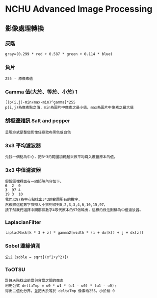 # NCHU Advanced Image Processing

## 影像處理轉換

### 灰階

```
gray=(0.299 * red + 0.587 * green + 0.114 * blue)
```

### 負片

```
255 - 原像素值
```

### Gamma 值(大於、等於、小於) 1

```
[(p(i,j)-min/max-min)^gamma]*255
p(i,j)為像素點之值，min為圖片中像素之最小值，max為圖片中像素之最大值
```

### 胡椒鹽雜訊 Salt and pepper

```
呈現方式是整個影像任意散布黑色或白色
```

### 3x3 平均濾波器

```
先找一個點為中心，把3*3的範圍加總起來做平均寫入覆蓋原本的值。
```

### 3x3 中值濾波器

```
假設圖檔裡面有一組矩陣內容如下，
6  2  0
3  97 4
19 3  10
我們以97為中心點找出3*3的範圍所有的數字，
然後將這組數字依照大小排列得到0,2,3,3,4,6,10,15,97，
接下然我們選擇中間那個數字4取代原本的97做輸出，這樣的做法則稱為中值濾波器。
```

### LaplacianFilter

```
laplacMask[k * 3 + z] * gamma2[width * (i + dx[k]) + j + dx[z]]
```

### Sobel 邊緣偵測

```
公式（soble = sqrt[(x^2+y^2)]）
```

### ToOTSU

```
計算灰階找出前景與背景之間的像素
利用公式 deltaTmp = w0 * w1 * (u1 - u0) * (u1 - u0);
得出二值化分界，並把大於等於 deltaTmp 像素給255，小於給 0
```
